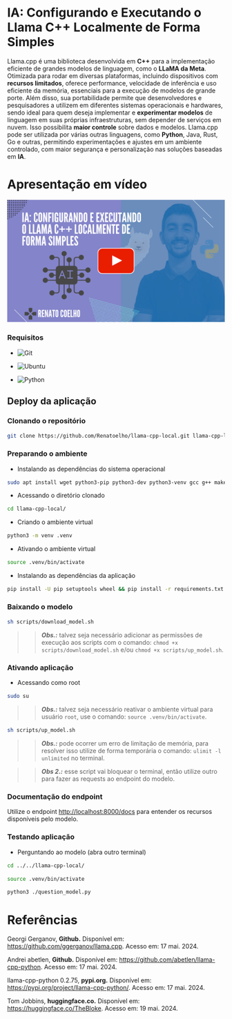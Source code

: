 # IA: Configurando e Executando o Llama C++ Localmente de Forma Simples 

Llama.cpp é uma biblioteca desenvolvida em **C++** para a implementação eficiente de grandes modelos de linguagem, como o **LLaMA da Meta**. Otimizada para rodar em diversas plataformas, incluindo dispositivos com **recursos limitados**, oferece performance, velocidade de inferência e uso eficiente da memória, essenciais para a execução de modelos de grande porte. Além disso, sua portabilidade permite que desenvolvedores e pesquisadores a utilizem em diferentes sistemas operacionais e hardwares, sendo ideal para quem deseja implementar e **experimentar modelos** de linguagem em suas próprias infraestruturas, sem depender de serviços em nuvem. Isso possibilita **maior controle** sobre dados e modelos. Llama.cpp pode ser utilizada por várias outras linguagens, como **Python**, Java, Rust, Go e outras, permitindo experimentações e ajustes em um ambiente controlado, com maior segurança e personalização nas soluções baseadas em **IA**.

<!-- https://www.youtube.com/@renato-coelho-->

# Apresentação em vídeo

<p align="center">
  <a href="https://youtu.be/xxxxx" target="_blank"><img src="thumbnail/llama-cpp_Youtube.png" alt="Vídeo de apresentação"></a>
</p>


### Requisitos

+ ![Git](https://img.shields.io/badge/Git-2.25.1%2B-E3E3E3)

+ ![Ubuntu](https://img.shields.io/badge/Ubuntu-20.04%2B-E3E3E3)

+ ![Python](https://img.shields.io/badge/Python-3.8%2B-E3E3E3)


## Deploy da aplicação


### Clonando o repositório

```bash
git clone https://github.com/Renatoelho/llama-cpp-local.git llama-cpp-local
```


### Preparando o ambiente

+ Instalando as dependências do sistema operacional
```bash
sudo apt install wget python3-pip python3-dev python3-venv gcc g++ make jq -y
```

+ Acessando o diretório clonado
```bash
cd llama-cpp-local/
```

+ Criando o ambiente virtual
```bash
python3 -m venv .venv
```

+ Ativando o ambiente virtual
```bash
source .venv/bin/activate
```

+ Instalando as dependências da aplicação
```bash
pip install -U pip setuptools wheel && pip install -r requirements.txt --no-cache-dir --verbose --force-reinstall
```


### Baixando o modelo

```bash
sh scripts/download_model.sh
```

>> ***Obs.:*** talvez seja necessário adicionar as permissões de execução aos scripts com o comando: ```chmod +x scripts/download_model.sh``` e/ou ```chmod +x scripts/up_model.sh```.

### Ativando aplicação

+ Acessando como root

```bash
sudo su
```

>> ***Obs.:*** talvez seja necessário reativar o ambiente virtual para usuário ```root```, use o comando: ```source .venv/bin/activate```.

```bash
sh scripts/up_model.sh
```

>> ***Obs.:*** pode ocorrer um erro de limitação de memória, para resolver isso utilize de forma temporária o comando: ```ulimit -l unlimited``` no terminal.

>> ***Obs 2.:*** esse script vai bloquear o terminal, então utilize outro para fazer as requests ao endpoint do modelo.


### Documentação do endpoint

Utilize o endpoint [http://localhost:8000/docs](http://localhost:8000/docs) para entender os recursos disponíveis pelo modelo.


### Testando aplicação

+ Perguntando ao modelo (abra outro terminal)

```bash
cd ../../llama-cpp-local/
```

```bash
source .venv/bin/activate
```

```bash
python3 ./question_model.py
```


# Referências

Georgi Gerganov, **Github.** Disponível em: <https://github.com/ggerganov/llama.cpp>. Acesso em: 17 mai. 2024.

Andrei abetlen, **Github.** Disponível em: <https://github.com/abetlen/llama-cpp-python>. Acesso em: 17 mai. 2024.

llama-cpp-python 0.2.75, **pypi.org.** Disponível em: <https://pypi.org/project/llama-cpp-python/>. Acesso em: 17 mai. 2024.

Tom Jobbins, **huggingface.co.** Disponível em: <https://huggingface.co/TheBloke>. Acesso em: 19 mai. 2024.
